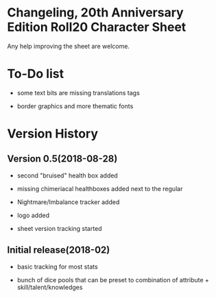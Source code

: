 # Changeling, 20th Anniversary Edition Roll20 Character Sheet

Any help improving the sheet are welcome.

# To-Do list

- some text bits are missing translations tags 

- border graphics and more thematic fonts

# Version History

## Version 0.5(2018-08-28)

- second "bruised" health box added

- missing chimeriacal healthboxes added next to the regular

- Nightmare/Imbalance tracker added

- logo added

- sheet version tracking started 

## Initial release(2018-02)

- basic tracking for most stats

- bunch of dice pools that can be preset to combination of attribute + skill/talent/knowledges